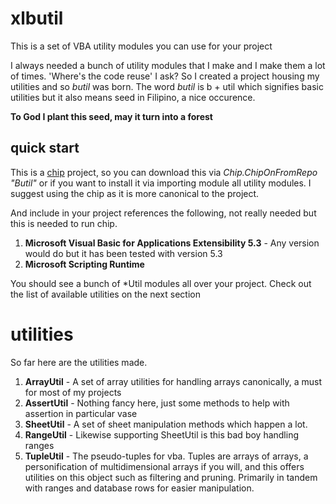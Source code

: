 xlbutil
=====

This is a set of VBA utility modules you can use for your project

I always needed a bunch of utility modules that I make and I make them a lot of times. 'Where's the code reuse' I ask? So I created a project housing my utilities and so *butil* was born. The word *butil* is b + util which signifies basic utilities but it also means seed in Filipino, a nice occurence.

**To God I plant this seed, may it turn into a forest**

quick start
-----------

This is a <a href="https://github.com/FrancisMurillo/xlchip">chip</a> project, so you can download this via *Chip.ChipOnFromRepo "Butil"* or if you want to install it via importing module all utility modules. I suggest using the chip as it is more canonical to the project.

And include in your project references the following, not really needed but this is needed to run chip.

1. **Microsoft Visual Basic for Applications Extensibility 5.3** - Any version would do but it has been tested with version 5.3
2. **Microsoft Scripting Runtime**

You should see a bunch of *Util modules all over your project. Check out the list of available utilities on the next section

utilities
====

So far here are the utilities made.

1. **ArrayUtil** - A set of array utilities for handling arrays canonically, a must for most of my projects
2. **AssertUtil** - Nothing fancy here, just some methods to help with assertion in particular vase 
3. **SheetUtil** - A set of sheet manipulation methods which happen a lot.
4. **RangeUtil** - Likewise supporting SheetUtil is this bad boy handling ranges
5. **TupleUtil** - The pseudo-tuples for vba. Tuples are arrays of arrays, a personification of multidimensional arrays if you will, and this offers utilities on this object such as filtering and pruning. Primarily in tandem with ranges and database rows for easier manipulation. 